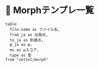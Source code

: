 # 🧠 Morphテンプレ一覧

```dataview
table
  file.name as ファイル名,
  from_ja as 出発点,
  to_ja as 到達点,
  ψ_ja as ψ,
  mu as μスコア,
  type as 型
from "zettel/morph"
```
